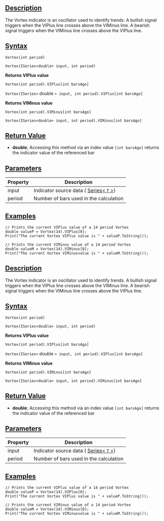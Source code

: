 ## [Description](https://developer.ninjatrader.com/docs/desktop/vortex\#description)

The Vortex indicator is an oscillator used to identify trends. A bullish signal triggers when the VIPlus line crosses above the VIMinus line. A bearish signal triggers when the VIMinus line crosses above the VIPlus line.

## [Syntax](https://developer.ninjatrader.com/docs/desktop/vortex\#syntax)

`Vortex(int period)`

`Vortex(ISeries<double> input, int period)`

**Returns VIPlus value**

`Vortex(int period).VIPlus[int barsAgo]`

`Vortex(ISeries<` double `> input, int period).VIPlus[int barsAgo]`

**Returns VIMinus value**

`Vortex(int period).VIMinus[int barsAgo]`

`Vortex(ISeries<double> input, int period).VIMinus[int barsAgo]`

## [Return Value](https://developer.ninjatrader.com/docs/desktop/vortex\#return-value)

- **double**; Accessing this method via an index value `[int barsAgo]` returns the indicator value of the referenced bar

## [Parameters](https://developer.ninjatrader.com/docs/desktop/vortex\#parameters)

| Property | Description |
| --- | --- |
| input | Indicator source data ( [Series< `T` >](https://developer.ninjatrader.com/docs/desktop/seriest)) |
| period | Number of bars used in the calculation |

## [Examples](https://developer.ninjatrader.com/docs/desktop/vortex\#examples)

```jsx-150469391 csharp
// Prints the current VIPlus value of a 14 period Vortex
double valueP = Vortex(14).VIPlus[0];
Print("The current Vortex VIPlus value is " + valueP.ToString());

// Prints the current VIMinus value of a 14 period Vortex
double valueM = Vortex(14).VIMinus[0];
Print("The current Vortex VIMinusvalue is " + valueM.ToString());

```

## [Description](https://developer.ninjatrader.com/docs/desktop/vortex\#description)

The Vortex indicator is an oscillator used to identify trends. A bullish signal triggers when the VIPlus line crosses above the VIMinus line. A bearish signal triggers when the VIMinus line crosses above the VIPlus line.

## [Syntax](https://developer.ninjatrader.com/docs/desktop/vortex\#syntax)

`Vortex(int period)`

`Vortex(ISeries<double> input, int period)`

**Returns VIPlus value**

`Vortex(int period).VIPlus[int barsAgo]`

`Vortex(ISeries<` double `> input, int period).VIPlus[int barsAgo]`

**Returns VIMinus value**

`Vortex(int period).VIMinus[int barsAgo]`

`Vortex(ISeries<double> input, int period).VIMinus[int barsAgo]`

## [Return Value](https://developer.ninjatrader.com/docs/desktop/vortex\#return-value)

- **double**; Accessing this method via an index value `[int barsAgo]` returns the indicator value of the referenced bar

## [Parameters](https://developer.ninjatrader.com/docs/desktop/vortex\#parameters)

| Property | Description |
| --- | --- |
| input | Indicator source data ( [Series< `T` >](https://developer.ninjatrader.com/docs/desktop/seriest)) |
| period | Number of bars used in the calculation |

## [Examples](https://developer.ninjatrader.com/docs/desktop/vortex\#examples)

```jsx-150469391 csharp
// Prints the current VIPlus value of a 14 period Vortex
double valueP = Vortex(14).VIPlus[0];
Print("The current Vortex VIPlus value is " + valueP.ToString());

// Prints the current VIMinus value of a 14 period Vortex
double valueM = Vortex(14).VIMinus[0];
Print("The current Vortex VIMinusvalue is " + valueM.ToString());

```